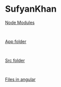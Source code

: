 # SufyanKhan

[Node Modules](https://youtu.be/5E7_-vRrl0U)

<br>

[App folder](https://youtu.be/WzTA9JiGDxw)

<br>

[Src folder](https://youtu.be/ejN8TANAYGU)

<br>

[Files in angular](https://youtu.be/3-aECCp0tLQ)

